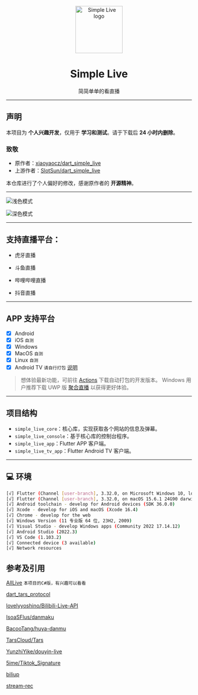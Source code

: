<p align="center">
    <img width="128" src="/assets/logo.png" alt="Simple Live logo">
</p>
<h1 align="center">Simple Live</h1>

<p align="center">
简简单单的看直播
</p>

---

## 声明

本项目为 **个人兴趣开发**，仅用于 **学习和测试**。请于下载后 **24 小时内删除**。

### 致敬

-   原作者：[xiaoyaocz/dart_simple_live](https://github.com/xiaoyaocz/dart_simple_live)
-   上游作者：[SlotSun/dart_simple_live](https://github.com/SlotSun/dart_simple_live)

本仓库进行了个人偏好的修改，感谢原作者的 **开源精神**。

---

![浅色模式](/assets/screenshot_light.jpg)

![深色模式](/assets/screenshot_dark.jpg)

---

## 支持直播平台：

-   虎牙直播

-   斗鱼直播

-   哔哩哔哩直播

-   抖音直播

---

## APP 支持平台

-   [x] Android
-   [x] iOS `自测`
-   [x] Windows
-   [x] MacOS `自测`
-   [x] Linux `自测`
-   [x] Android TV `请自行打包` [说明](https://github.com/SlotSun/dart_simple_live/issues/4)

> 想体验最新功能，可前往 [Actions](https://github.com/GH4NG/dart_simple_live/actions) 下载自动打包的开发版本。
> Windows 用户推荐下载 UWP 版 [聚合直播](https://www.microsoft.com/store/apps/9N1TWG2G84VD) 以获得更好体验。

---

## 项目结构

-   `simple_live_core`：核心库，实现获取各个网站的信息及弹幕。
-   `simple_live_console`：基于核心库的控制台程序。
-   `simple_live_app`：Flutter APP 客户端。
-   `simple_live_tv_app`：Flutter Android TV 客户端。

---

## 💻 环境

```bash
[√] Flutter (Channel [user-branch], 3.32.0, on Microsoft Windows 10, locale zh-CN)
[√] Flutter (Channel [user-branch], 3.32.0, on macOS 15.6.1 24G90 darwin-arm64, locale zh-Hans-CN)
[√] Android toolchain - develop for Android devices (SDK 36.0.0)
[√] Xcode - develop for iOS and macOS (Xcode 16.4)
[√] Chrome - develop for the web
[√] Windows Version (11 专业版 64 位, 23H2, 2009)
[√] Visual Studio - develop Windows apps (Community 2022 17.14.12)
[√] Android Studio (2022.3)
[√] VS Code (1.103.2)
[√] Connected device (3 available)
[√] Network resources

```

## 参考及引用

[AllLive](https://github.com/xiaoyaocz/AllLive) `本项目的C#版，有兴趣可以看看`

[dart_tars_protocol](https://github.com/xiaoyaocz/dart_tars_protocol.git)

[lovelyyoshino/Bilibili-Live-API](https://github.com/lovelyyoshino/Bilibili-Live-API/blob/master/API.WebSocket.md)

[IsoaSFlus/danmaku](https://github.com/IsoaSFlus/danmaku)

[BacooTang/huya-danmu](https://github.com/BacooTang/huya-danmu)

[TarsCloud/Tars](https://github.com/TarsCloud/Tars)

[YunzhiYike/douyin-live](https://github.com/YunzhiYike/douyin-live)

[5ime/Tiktok_Signature](https://github.com/5ime/Tiktok_Signature)

[biliup](https://github.com/biliup/biliup)

[stream-rec](https://github.com/stream-rec/stream-rec)
